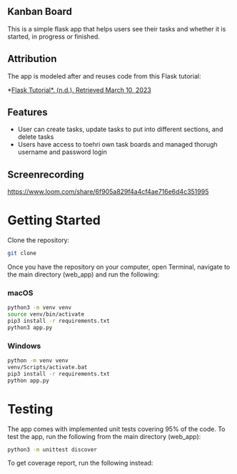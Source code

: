 ## Kanban Board

This is a simple flask app that helps users see their tasks and whether it is started, in progress or finished.

## Attribution 
The app is modeled after and reuses code from this Flask tutorial:

*[Flask Tutorial*. (n.d.). Retrieved March 10, 2023](https://flask.palletsprojects.com/en/2.2.x/tutorial/)

## Features 
- User can create tasks, update tasks to put into different sections, and delete tasks
- Users have access to toehri own task boards and managed thorugh username and password login

## Screenrecording 
https://www.loom.com/share/6f905a829f4a4cf4ae716e6d4c351995


# Getting Started

Clone the repository:

```bash
git clone 
```

Once you have the repository on your computer, open Terminal, navigate to the main directory (web_app) and run the following:

### macOS

```bash
python3 -m venv venv
source venv/bin/activate
pip3 install -r requirements.txt
python3 app.py
```

### Windows

```bash
python -m venv venv
venv/Scripts/activate.bat
pip3 install -r requirements.txt
python app.py
```

# Testing

The app comes with implemented unit tests covering 95% of the code. To test the app, run the following from the main directory (web_app):

```bash
python3 -m unittest discover
```

To get coverage report, run the following instead:
